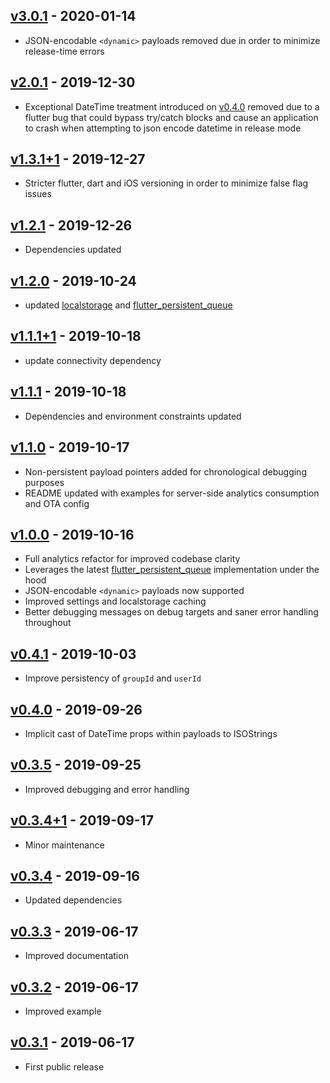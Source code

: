 ## [v3.0.1](https://github.com/oakromulo/flutter_analytics/tree/v3.0.1) - 2020-01-14

- JSON-encodable `<dynamic>` payloads removed due in order to minimize release-time errors

## [v2.0.1](https://github.com/oakromulo/flutter_analytics/tree/v2.0.1) - 2019-12-30

- Exceptional DateTime treatment introduced on
  [v0.4.0](https://github.com/oakromulo/flutter_analytics/tree/v0.4.1) removed due to a flutter bug
  that could bypass try/catch blocks and cause an application to crash when attempting to json
  encode datetime in release mode

## [v1.3.1+1](https://github.com/oakromulo/flutter_analytics/tree/v1.3.1) - 2019-12-27

- Stricter flutter, dart and iOS versioning in order to minimize false flag issues

## [v1.2.1](https://github.com/oakromulo/flutter_analytics/tree/v1.2.1) - 2019-12-26

- Dependencies updated

## [v1.2.0](https://github.com/oakromulo/flutter_analytics/tree/v1.2.0) - 2019-10-24

- updated [localstorage](https://pub.dev/packages/localstorage) and
  [flutter_persistent_queue](https://pub.dev/packages/flutter_persistent_queue)

## [v1.1.1+1](https://github.com/oakromulo/flutter_analytics/tree/v1.1.1+1) - 2019-10-18

- update connectivity dependency

## [v1.1.1](https://github.com/oakromulo/flutter_analytics/tree/v1.1.1) - 2019-10-18

- Dependencies and environment constraints updated

## [v1.1.0](https://github.com/oakromulo/flutter_analytics/tree/v1.1.0) - 2019-10-17

- Non-persistent payload pointers added for chronological debugging purposes
- README updated with examples for server-side analytics consumption and OTA config

## [v1.0.0](https://github.com/oakromulo/flutter_analytics/tree/v1.0.0) - 2019-10-16

- Full analytics refactor for improved codebase clarity
- Leverages the latest [flutter_persistent_queue](https://pub.dev/packages/flutter_persistent_queue)
  implementation under the hood
- JSON-encodable `<dynamic>` payloads now supported
- Improved settings and localstorage caching
- Better debugging messages on debug targets and saner error handling throughout

## [v0.4.1](https://github.com/oakromulo/flutter_analytics/tree/v0.4.1) - 2019-10-03

- Improve persistency of `groupId` and `userId`

## [v0.4.0](https://github.com/oakromulo/flutter_analytics/tree/v0.4.0) - 2019-09-26

- Implicit cast of DateTime props within payloads to ISOStrings

## [v0.3.5](https://github.com/oakromulo/flutter_analytics/tree/v0.3.5) - 2019-09-25

- Improved debugging and error handling

## [v0.3.4+1](https://github.com/oakromulo/flutter_analytics/tree/v0.3.4+1) - 2019-09-17

- Minor maintenance

## [v0.3.4](https://github.com/oakromulo/flutter_analytics/tree/v0.3.4) - 2019-09-16

- Updated dependencies

## [v0.3.3](https://github.com/oakromulo/flutter_analytics/tree/v0.3.3) - 2019-06-17

- Improved documentation

## [v0.3.2](https://github.com/oakromulo/flutter_analytics/tree/v0.3.2) - 2019-06-17

- Improved example

## [v0.3.1](https://github.com/oakromulo/flutter_analytics/tree/v0.3.1) - 2019-06-17

- First public release
